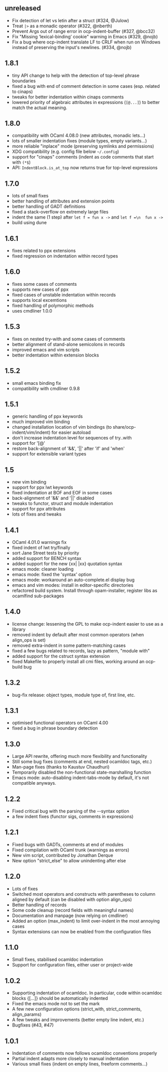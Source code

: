 ## unreleased

+ Fix detection of let vs letin after a struct (#324, @Julow)
+ Treat `|>` as a monadic operator (#322, @nberth)
+ Prevent Args out of range error in ocp-indent-buffer (#327, @bcc32)
+ Fix "Missing ‘lexical-binding’ cookie" warning in Emacs (#329, @nojb)
+ Fix a bug where ocp-indent translate LF to CRLF when run on Windows instead
  of preserving the input's newlines. (#334, @nojb)

## 1.8.1
* tiny API change to help with the detection of top-level phrase boundaries
* fixed a bug with end of comment detection in some cases (esp. related to cinaps)
* tweaks for better indentation within cinaps comments
* lowered priority of algebraic attributes in expressions (`[@...]`) to better match the actual meaning.

## 1.8.0
* compatibility with OCaml 4.08.0 (new attributes, monadic lets...)
* lots of smaller indentation fixes (module types, empty variants...)
* more reliable "inplace" mode (preserving symlinks and permissions)
* XDG compatibility (e.g. config file below `~/.config`)
* support for "cinaps" comments (indent as code comments that start with `(*$`)
* API: `IndentBlock.is_at_top` now returns true for top-level expressions

## 1.7.0
* lots of small fixes
* better handling of attributes and extension points
* better handling of GADT definitions
* fixed a stack-overflow on extremely large files
* indent the same (1 step) after `let f = fun x ->` and `let f =\n  fun x ->`
* build using dune

## 1.6.1
* fixes related to ppx extensions
* fixed regression on indentation within record types

## 1.6.0
* fixes some cases of comments
* supports new cases of ppx
* fixed cases of unstable indentation within records
* supports local excemtions
* fixed handling of polymorphic methods
* uses cmdliner 1.0.0

## 1.5.3
* fixes on nested try-with and some cases of comments
* better alignment of stand-alone semicolons in records
* improved emacs and vim scripts
* better indentation within extension blocks

## 1.5.2
* small emacs binding fix
* compatibility with cmdliner 0.9.8

## 1.5.1
* generic handling of ppx keywords
* much improved vim binding
* changed installation location of vim bindings (to share/ocp-indent/vim/indent) for easier autoload
* don't increase indentation level for sequences of try..with
* support for '[@'
* restore back-alignment of '&&', '||' after 'if' and 'when'
* support for extensible variant types

## 1.5
* new vim binding
* support for ppx lwt keywords
* fixed indentation at BOF and EOF in some cases
* back-alignment of '&&' and '||' disabled
* tweaks to functor, struct and module indentation
* support for ppx attributes
* lots of fixes and tweaks

## 1.4.1
* OCaml 4.01.0 warnings fix
* fixed indent of lwt try/finally
* sort Jane Street tests by priority
* added support for BENCH syntax
* added support for the new {xx| |xx} quotation syntax
* emacs mode: cleaner loading
* emacs mode: fixed the 'syntax' option
* emacs mode: workaround an auto-complete.el display bug
* emacs and vim modes: install in editor-specific directories
* refactored build system. Install through opam-installer, register libs as ocamlfind sub-packages

## 1.4.0
* license change: lessening the GPL to make ocp-indent easier to use as a library
* removed indent by default after most common operators (when align_ops is set)
* removed extra-indent in some pattern-matching cases
* fixed a few bugs related to records, lazy as pattern, "module with"
* added support for the cstruct syntax extension
* fixed Makefile to properly install all cmi files, working around an ocp-build bug

## 1.3.2
* bug-fix release: object types, module type of, first line, etc.

## 1.3.1
* optimised functional operators on OCaml 4.00
* fixed a bug in phrase boundary detection

## 1.3.0
* Large API rewrite, offering much more flexibility and functionality
* Still some bug fixes (comments at end, nested ocamldoc tags, etc.)
* Man-page fixes (thanks to Kaustuv Chaudhuri)
* Temporarily disabled the non-functional state-marshalling function
* Emacs mode: auto-disabling indent-tabs-mode by default, it's not compatible
  anyways.

## 1.2.2
* Fixed critical bug with the parsing of the --syntax option
* a few indent fixes (functor sigs, comments in expressions)

## 1.2.1
* Fixed bugs with GADTs, comments at end of modules
* Fixed compilation with OCaml trunk (warnings as errors)
* New vim script, contributed by Jonathan Derque
* New option "strict_else" to allow unindenting after else

## 1.2.0
* Lots of fixes
* Switched most operators and constructs with parentheses to column aligned by
  default (can be disabled with option align_ops)
* Better handling of records
* Some code cleanup (record fields with meaningful names)
* Documentation and manpage (now relying on cmdliner)
* Added an option (max_indent) to limit over-indent in the most annoying cases
* Syntax extensions can now be enabled from the configuration files

## 1.1.0
* Small fixes, stabilised ocamldoc indentation
* Support for configuration files, either user or project-wide

## 1.0.2
* Supporting indentation of ocamldoc. In particular, code within
  ocamldoc blocks {[...]} should be automatically indented
* Fixed the emacs mode not to set the mark
* A few new configuration options (strict_with, strict_comments, align_params)
* A few tweaks and improvements (better empty line indent, etc.)
* Bugfixes (#43, #47)

## 1.0.1
* Indentation of comments now follows ocamldoc conventions properly
* Partial indent adapts more closely to manual indentation
* Various small fixes (indent on empty lines, freeform comments...)
